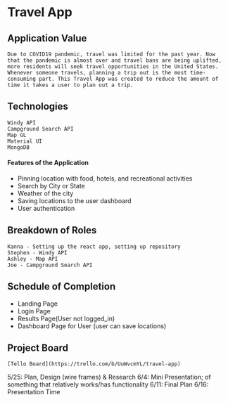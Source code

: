 # Travel App

## Application Value

```
Due to COVID19 pandemic, travel was limited for the past year. Now that the pandemic is almost over and travel bans are being uplifted, more residents will seek travel opportunities in the United States. Whenever someone travels, planning a trip out is the most time-consuming part. This Travel App was created to reduce the amount of time it takes a user to plan out a trip. 
```
## Technologies

```
Windy API
Campground Search API
Map GL
Material UI
MongoDB
```

#### Features of the Application

* Pinning location with food, hotels, and recreational activities
* Search by City or State
* Weather of the city
* Saving locations to the user dashboard
* User authentication


## Breakdown of Roles

```
Kanna - Setting up the react app, setting up repository
Stephen - Windy API
Ashley - Map API
Joe - Campground Search API
```

## Schedule of Completion
* Landing Page 
* Login Page
* Results Page(User not logged_in)
* Dashboard Page for User (user can save locations)

## Project Board

```
[Tello Board](https://trello.com/b/UuWvcmYL/travel-app) 
```

5/25: Plan, Design (wire frames) & Research
6/4: Mini Presentation; of something that relatively works/has functionality
6/11: Final Plan
6/16: Presentation Time